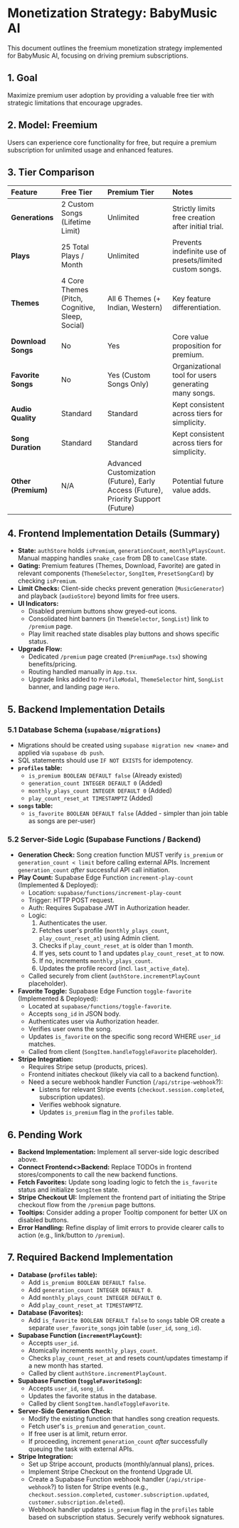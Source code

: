 # Monetization Strategy: BabyMusic AI

This document outlines the freemium monetization strategy implemented for BabyMusic AI, focusing on driving premium subscriptions.

## 1. Goal

Maximize premium user adoption by providing a valuable free tier with strategic limitations that encourage upgrades.

## 2. Model: Freemium

Users can experience core functionality for free, but require a premium subscription for unlimited usage and enhanced features.

## 3. Tier Comparison

| Feature             | Free Tier                                     | Premium Tier                       | Notes                                                                 |
| :------------------ | :-------------------------------------------- | :--------------------------------- | :-------------------------------------------------------------------- |
| **Generations**     | 2 Custom Songs (Lifetime Limit)               | Unlimited                          | Strictly limits free creation after initial trial.                    |
| **Plays**           | 25 Total Plays / Month                        | Unlimited                          | Prevents indefinite use of presets/limited custom songs.              |
| **Themes**          | 4 Core Themes (Pitch, Cognitive, Sleep, Social) | All 6 Themes (+ Indian, Western) | Key feature differentiation.                                          |
| **Download Songs**  | No                                            | Yes                                | Core value proposition for premium.                                   |
| **Favorite Songs**  | No                                            | Yes (Custom Songs Only)            | Organizational tool for users generating many songs.                  |
| **Audio Quality**   | Standard                                      | Standard                           | Kept consistent across tiers for simplicity.                          |
| **Song Duration**   | Standard                                      | Standard                           | Kept consistent across tiers for simplicity.                          |
| **Other (Premium)** | N/A                                           | Advanced Customization (Future), Early Access (Future), Priority Support (Future) | Potential future value adds.                                           |

## 4. Frontend Implementation Details (Summary)

-   **State:** `authStore` holds `isPremium`, `generationCount`, `monthlyPlaysCount`. Manual mapping handles `snake_case` from DB to `camelCase` state.
-   **Gating:** Premium features (Themes, Download, Favorite) are gated in relevant components (`ThemeSelector`, `SongItem`, `PresetSongCard`) by checking `isPremium`.
-   **Limit Checks:** Client-side checks prevent generation (`MusicGenerator`) and playback (`audioStore`) beyond limits for free users.
-   **UI Indicators:**
    -   Disabled premium buttons show greyed-out icons.
    -   Consolidated hint banners (in `ThemeSelector`, `SongList`) link to `/premium` page.
    -   Play limit reached state disables play buttons and shows specific status.
-   **Upgrade Flow:**
    -   Dedicated `/premium` page created (`PremiumPage.tsx`) showing benefits/pricing.
    -   Routing handled manually in `App.tsx`.
    -   Upgrade links added to `ProfileModal`, `ThemeSelector` hint, `SongList` banner, and landing page `Hero`.

## 5. Backend Implementation Details

### 5.1 Database Schema (`supabase/migrations`)

-   Migrations should be created using `supabase migration new <name>` and applied via `supabase db push`.
-   SQL statements should use `IF NOT EXISTS` for idempotency.
-   **`profiles` table:**
    -   `is_premium BOOLEAN DEFAULT false` (Already existed)
    -   `generation_count INTEGER DEFAULT 0` (Added)
    -   `monthly_plays_count INTEGER DEFAULT 0` (Added)
    -   `play_count_reset_at TIMESTAMPTZ` (Added)
-   **`songs` table:**
    -   `is_favorite BOOLEAN DEFAULT false` (Added - simpler than join table as songs are per-user)

### 5.2 Server-Side Logic (Supabase Functions / Backend)

-   **Generation Check:** Song creation function MUST verify `is_premium` or `generation_count < limit` before calling external APIs. Increment `generation_count` *after* successful API call initiation.
-   **Play Count:** Supabase Edge Function `increment-play-count` (Implemented & Deployed):
    -   Location: `supabase/functions/increment-play-count`
    -   Trigger: HTTP POST request.
    -   Auth: Requires Supabase JWT in Authorization header.
    -   Logic:
        1. Authenticates the user.
        2. Fetches user's profile (`monthly_plays_count`, `play_count_reset_at`) using Admin client.
        3. Checks if `play_count_reset_at` is older than 1 month.
        4. If yes, sets count to 1 and updates `play_count_reset_at` to now.
        5. If no, increments `monthly_plays_count`.
        6. Updates the profile record (incl. `last_active_date`).
    -   Called securely from client (`authStore.incrementPlayCount` placeholder).
-   **Favorite Toggle:** Supabase Edge Function `toggle-favorite` (Implemented & Deployed):
    -   Located at `supabase/functions/toggle-favorite`.
    -   Accepts `song_id` in JSON body.
    -   Authenticates user via Authorization header.
    -   Verifies user owns the song.
    -   Updates `is_favorite` on the specific song record WHERE `user_id` matches.
    -   Called from client (`SongItem.handleToggleFavorite` placeholder).
-   **Stripe Integration:**
    -   Requires Stripe setup (products, prices).
    -   Frontend initiates checkout (likely via call to a backend function).
    -   Need a secure webhook handler Function (`/api/stripe-webhook`?):
        -   Listens for relevant Stripe events (`checkout.session.completed`, subscription updates).
        -   Verifies webhook signature.
        -   Updates `is_premium` flag in the `profiles` table.

## 6. Pending Work

-   **Backend Implementation:** Implement all server-side logic described above.
-   **Connect Frontend<>Backend:** Replace TODOs in frontend stores/components to call the new backend functions.
-   **Fetch Favorites:** Update song loading logic to fetch the `is_favorite` status and initialize `SongItem` state.
-   **Stripe Checkout UI:** Implement the frontend part of initiating the Stripe checkout flow from the `/premium` page buttons.
-   **Tooltips:** Consider adding a proper Tooltip component for better UX on disabled buttons.
-   **Error Handling:** Refine display of limit errors to provide clearer calls to action (e.g., link/button to `/premium`).

## 7. Required Backend Implementation

-   **Database (`profiles` table):**
    -   Add `is_premium BOOLEAN DEFAULT false`.
    -   Add `generation_count INTEGER DEFAULT 0`.
    -   Add `monthly_plays_count INTEGER DEFAULT 0`.
    -   Add `play_count_reset_at TIMESTAMPTZ`.
-   **Database (Favorites):**
    -   Add `is_favorite BOOLEAN DEFAULT false` to `songs` table OR create a separate `user_favorite_songs` join table (`user_id`, `song_id`).
-   **Supabase Function (`incrementPlayCount`):**
    -   Accepts `user_id`.
    -   Atomically increments `monthly_plays_count`.
    -   Checks `play_count_reset_at` and resets count/updates timestamp if a new month has started.
    -   Called by client `authStore.incrementPlayCount`.
-   **Supabase Function (`toggleFavoriteSong`):**
    -   Accepts `user_id`, `song_id`.
    -   Updates the favorite status in the database.
    -   Called by client `SongItem.handleToggleFavorite`.
-   **Server-Side Generation Check:**
    -   Modify the existing function that handles song creation requests.
    -   Fetch user's `is_premium` and `generation_count`.
    -   If free user is at limit, return error.
    -   If proceeding, increment `generation_count` *after* successfully queuing the task with external APIs.
-   **Stripe Integration:**
    -   Set up Stripe account, products (monthly/annual plans), prices.
    -   Implement Stripe Checkout on the frontend Upgrade UI.
    -   Create a Supabase Function webhook handler (`/api/stripe-webhook`?) to listen for Stripe events (e.g., `checkout.session.completed`, `customer.subscription.updated`, `customer.subscription.deleted`).
    -   Webhook handler updates `is_premium` flag in the `profiles` table based on subscription status. Securely verify webhook signatures. 